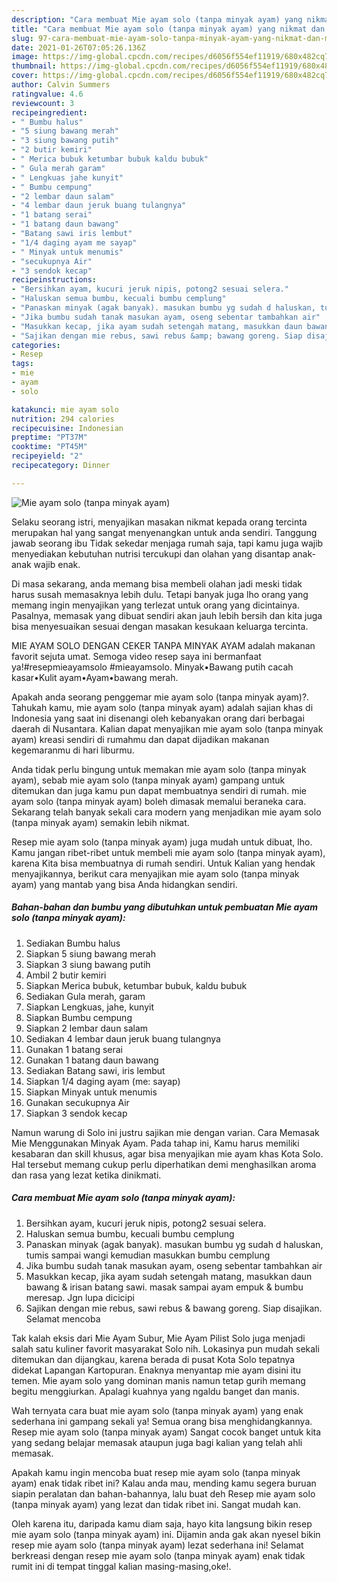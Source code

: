 ```yaml
---
description: "Cara membuat Mie ayam solo (tanpa minyak ayam) yang nikmat dan Mudah Dibuat"
title: "Cara membuat Mie ayam solo (tanpa minyak ayam) yang nikmat dan Mudah Dibuat"
slug: 97-cara-membuat-mie-ayam-solo-tanpa-minyak-ayam-yang-nikmat-dan-mudah-dibuat
date: 2021-01-26T07:05:26.136Z
image: https://img-global.cpcdn.com/recipes/d6056f554ef11919/680x482cq70/mie-ayam-solo-tanpa-minyak-ayam-foto-resep-utama.jpg
thumbnail: https://img-global.cpcdn.com/recipes/d6056f554ef11919/680x482cq70/mie-ayam-solo-tanpa-minyak-ayam-foto-resep-utama.jpg
cover: https://img-global.cpcdn.com/recipes/d6056f554ef11919/680x482cq70/mie-ayam-solo-tanpa-minyak-ayam-foto-resep-utama.jpg
author: Calvin Summers
ratingvalue: 4.6
reviewcount: 3
recipeingredient:
- " Bumbu halus"
- "5 siung bawang merah"
- "3 siung bawang putih"
- "2 butir kemiri"
- " Merica bubuk ketumbar bubuk kaldu bubuk"
- " Gula merah garam"
- " Lengkuas jahe kunyit"
- " Bumbu cempung"
- "2 lembar daun salam"
- "4 lembar daun jeruk buang tulangnya"
- "1 batang serai"
- "1 batang daun bawang"
- "Batang sawi iris lembut"
- "1/4 daging ayam me sayap"
- " Minyak untuk menumis"
- "secukupnya Air"
- "3 sendok kecap"
recipeinstructions:
- "Bersihkan ayam, kucuri jeruk nipis, potong2 sesuai selera."
- "Haluskan semua bumbu, kecuali bumbu cemplung"
- "Panaskan minyak (agak banyak). masukan bumbu yg sudah d haluskan, tumis sampai wangi kemudian masukkan bumbu cemplung"
- "Jika bumbu sudah tanak masukan ayam, oseng sebentar tambahkan air"
- "Masukkan kecap, jika ayam sudah setengah matang, masukkan daun bawang &amp; irisan batang sawi. masak sampai ayam empuk &amp; bumbu meresap. Jgn lupa dicicipi"
- "Sajikan dengan mie rebus, sawi rebus &amp; bawang goreng. Siap disajikan. Selamat mencoba"
categories:
- Resep
tags:
- mie
- ayam
- solo

katakunci: mie ayam solo 
nutrition: 294 calories
recipecuisine: Indonesian
preptime: "PT37M"
cooktime: "PT45M"
recipeyield: "2"
recipecategory: Dinner

---
```



![Mie ayam solo (tanpa minyak ayam)](https://img-global.cpcdn.com/recipes/d6056f554ef11919/680x482cq70/mie-ayam-solo-tanpa-minyak-ayam-foto-resep-utama.jpg)

Selaku seorang istri, menyajikan masakan nikmat kepada orang tercinta merupakan hal yang sangat menyenangkan untuk anda sendiri. Tanggung jawab seorang ibu Tidak sekedar menjaga rumah saja, tapi kamu juga wajib menyediakan kebutuhan nutrisi tercukupi dan olahan yang disantap anak-anak wajib enak.

Di masa  sekarang, anda memang bisa membeli olahan jadi meski tidak harus susah memasaknya lebih dulu. Tetapi banyak juga lho orang yang memang ingin menyajikan yang terlezat untuk orang yang dicintainya. Pasalnya, memasak yang dibuat sendiri akan jauh lebih bersih dan kita juga bisa menyesuaikan sesuai dengan masakan kesukaan keluarga tercinta. 

MIE AYAM SOLO DENGAN CEKER TANPA MINYAK AYAM adalah makanan favorit sejuta umat. Semoga video resep saya ini bermanfaat ya!#resepmieayamsolo #mieayamsolo. Minyak•Bawang putih cacah kasar•Kulit ayam•Ayam•bawang merah.

Apakah anda seorang penggemar mie ayam solo (tanpa minyak ayam)?. Tahukah kamu, mie ayam solo (tanpa minyak ayam) adalah sajian khas di Indonesia yang saat ini disenangi oleh kebanyakan orang dari berbagai daerah di Nusantara. Kalian dapat menyajikan mie ayam solo (tanpa minyak ayam) kreasi sendiri di rumahmu dan dapat dijadikan makanan kegemaranmu di hari liburmu.

Anda tidak perlu bingung untuk memakan mie ayam solo (tanpa minyak ayam), sebab mie ayam solo (tanpa minyak ayam) gampang untuk ditemukan dan juga kamu pun dapat membuatnya sendiri di rumah. mie ayam solo (tanpa minyak ayam) boleh dimasak memalui beraneka cara. Sekarang telah banyak sekali cara modern yang menjadikan mie ayam solo (tanpa minyak ayam) semakin lebih nikmat.

Resep mie ayam solo (tanpa minyak ayam) juga mudah untuk dibuat, lho. Kamu jangan ribet-ribet untuk membeli mie ayam solo (tanpa minyak ayam), karena Kita bisa membuatnya di rumah sendiri. Untuk Kalian yang hendak menyajikannya, berikut cara menyajikan mie ayam solo (tanpa minyak ayam) yang mantab yang bisa Anda hidangkan sendiri.

<!--inarticleads1-->

##### Bahan-bahan dan bumbu yang dibutuhkan untuk pembuatan Mie ayam solo (tanpa minyak ayam):

1. Sediakan  Bumbu halus
1. Siapkan 5 siung bawang merah
1. Siapkan 3 siung bawang putih
1. Ambil 2 butir kemiri
1. Siapkan  Merica bubuk, ketumbar bubuk, kaldu bubuk
1. Sediakan  Gula merah, garam
1. Siapkan  Lengkuas, jahe, kunyit
1. Siapkan  Bumbu cempung
1. Siapkan 2 lembar daun salam
1. Sediakan 4 lembar daun jeruk buang tulangnya
1. Gunakan 1 batang serai
1. Gunakan 1 batang daun bawang
1. Sediakan Batang sawi, iris lembut
1. Siapkan 1/4 daging ayam (me: sayap)
1. Siapkan  Minyak untuk menumis
1. Gunakan secukupnya Air
1. Siapkan 3 sendok kecap


Namun warung di Solo ini justru sajikan mie dengan varian. Cara Memasak Mie Menggunakan Minyak Ayam. Pada tahap ini, Kamu harus memiliki kesabaran dan skill khusus, agar bisa menyajikan mie ayam khas Kota Solo. Hal tersebut memang cukup perlu diperhatikan demi menghasilkan aroma dan rasa yang lezat ketika dinikmati. 

<!--inarticleads2-->

##### Cara membuat Mie ayam solo (tanpa minyak ayam):

1. Bersihkan ayam, kucuri jeruk nipis, potong2 sesuai selera.
1. Haluskan semua bumbu, kecuali bumbu cemplung
1. Panaskan minyak (agak banyak). masukan bumbu yg sudah d haluskan, tumis sampai wangi kemudian masukkan bumbu cemplung
1. Jika bumbu sudah tanak masukan ayam, oseng sebentar tambahkan air
1. Masukkan kecap, jika ayam sudah setengah matang, masukkan daun bawang &amp; irisan batang sawi. masak sampai ayam empuk &amp; bumbu meresap. Jgn lupa dicicipi
1. Sajikan dengan mie rebus, sawi rebus &amp; bawang goreng. Siap disajikan. Selamat mencoba


Tak kalah eksis dari Mie Ayam Subur, Mie Ayam Pilist Solo juga menjadi salah satu kuliner favorit masyarakat Solo nih. Lokasinya pun mudah sekali ditemukan dan dijangkau, karena berada di pusat Kota Solo tepatnya didekat Lapangan Kartopuran. Enaknya menyantap mie ayam disini itu temen. Mie ayam solo yang dominan manis namun tetap gurih memang begitu menggiurkan. Apalagi kuahnya yang ngaldu banget dan manis. 

Wah ternyata cara buat mie ayam solo (tanpa minyak ayam) yang enak sederhana ini gampang sekali ya! Semua orang bisa menghidangkannya. Resep mie ayam solo (tanpa minyak ayam) Sangat cocok banget untuk kita yang sedang belajar memasak ataupun juga bagi kalian yang telah ahli memasak.

Apakah kamu ingin mencoba buat resep mie ayam solo (tanpa minyak ayam) enak tidak ribet ini? Kalau anda mau, mending kamu segera buruan siapin peralatan dan bahan-bahannya, lalu buat deh Resep mie ayam solo (tanpa minyak ayam) yang lezat dan tidak ribet ini. Sangat mudah kan. 

Oleh karena itu, daripada kamu diam saja, hayo kita langsung bikin resep mie ayam solo (tanpa minyak ayam) ini. Dijamin anda gak akan nyesel bikin resep mie ayam solo (tanpa minyak ayam) lezat sederhana ini! Selamat berkreasi dengan resep mie ayam solo (tanpa minyak ayam) enak tidak rumit ini di tempat tinggal kalian masing-masing,oke!.

